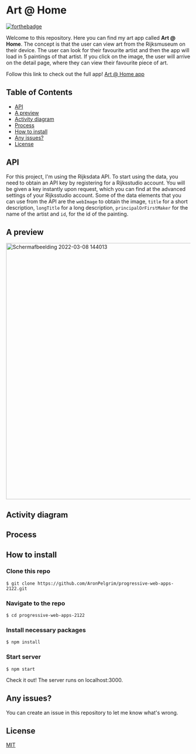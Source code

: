 # Art @ Home
[![forthebadge](https://forthebadge.com/images/badges/made-with-javascript.svg)](https://forthebadge.com)

Welcome to this repository. Here you can find my art app called **Art @ Home**. The concept is that the user can view art from the Rijksmuseum on their device. The user can look for their favourite artist and then the app will load in 5 paintings of that artist. If you click on the image, the user will arrive on the detail page, where they can view their favourite piece of art.

Follow this link to check out the full app!
[Art @ Home app](https://pwa-aron.herokuapp.com/)

## Table of Contents

-   [API](#api)
-   [A preview](#a-preview)
-   [Activity diagram](#activity-diagram)
-   [Process](#process)
-   [How to install](#how-to-install)
-   [Any issues?](#any-issues)
-   [License](#license)

## API
For this project, I'm using the Rijksdata API. To start using the data, you need to obtain an API key by registering for a Rijksstudio account. You will be given a key instantly upon request, which you can find at the advanced settings of your Rijksstudio account. Some of the data elements that you can use from the API are the ```webImage``` to obtain the image, ```title``` for a short description, ```longTitle``` for a long description, ```principalOrFirstMaker``` for the name of the artist and ```id```, for the id of the painting.

## A preview
<img width="700" alt="Schermafbeelding 2022-03-08 144013" src="https://user-images.githubusercontent.com/74137185/157249410-7e098815-1f1e-48b4-8a09-6ca8c40cb6d5.png">

## Activity diagram

## Process

## How to install
### Clone this repo
```
$ git clone https://github.com/AronPelgrim/progressive-web-apps-2122.git
```

### Navigate to the repo
```
$ cd progressive-web-apps-2122
```

### Install necessary packages
``` 
$ npm install
```

### Start server
 ``` 
$ npm start 
 ```
Check it out! The server runs on localhost:3000.

## Any issues?
You can create an issue in this repository to let me know what's wrong.

 ## License
[MIT](https://github.com/AronPelgrim/progressive-web-apps-2122/blob/main/LICENSE)